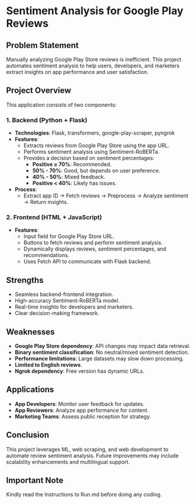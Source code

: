 # Sentiment Analysis for Google Play Reviews

## Problem Statement
Manually analyzing Google Play Store reviews is inefficient. This project automates sentiment analysis to help users, developers, and marketers extract insights on app performance and user satisfaction.

## Project Overview
This application consists of two components:

### 1. Backend (Python + Flask)
- **Technologies**: Flask, transformers, google-play-scraper, pyngrok
- **Features**:
  - Extracts reviews from Google Play Store using the app URL.
  - Performs sentiment analysis using Sentiment-RoBERTa.
  - Provides a decision based on sentiment percentages:
    - **Positive ≥ 70%**: Recommended.
    - **50% - 70%**: Good, but depends on user preference.
    - **40% - 50%**: Mixed feedback.
    - **Positive < 40%**: Likely has issues.
- **Process**:
  - Extract app ID → Fetch reviews → Preprocess → Analyze sentiment → Return insights.

### 2. Frontend (HTML + JavaScript)
- **Features**:
  - Input field for Google Play Store URL.
  - Buttons to fetch reviews and perform sentiment analysis.
  - Dynamically displays reviews, sentiment percentages, and recommendations.
  - Uses Fetch API to communicate with Flask backend.

## Strengths
- Seamless backend-frontend integration.
- High-accuracy Sentiment-RoBERTa model.
- Real-time insights for developers and marketers.
- Clear decision-making framework.

## Weaknesses
- **Google Play Store dependency**: API changes may impact data retrieval.
- **Binary sentiment classification**: No neutral/mixed sentiment detection.
- **Performance limitations**: Large datasets may slow down processing.
- **Limited to English reviews**.
- **Ngrok dependency**: Free version has dynamic URLs.

## Applications
- **App Developers**: Monitor user feedback for updates.
- **App Reviewers**: Analyze app performance for content.
- **Marketing Teams**: Assess public reception for strategy.

## Conclusion
This project leverages ML, web scraping, and web development to automate review sentiment analysis. Future improvements may include scalability enhancements and multilingual support.

## Important Note
Kindly read the Instructions to Run.md before doing any coding.

